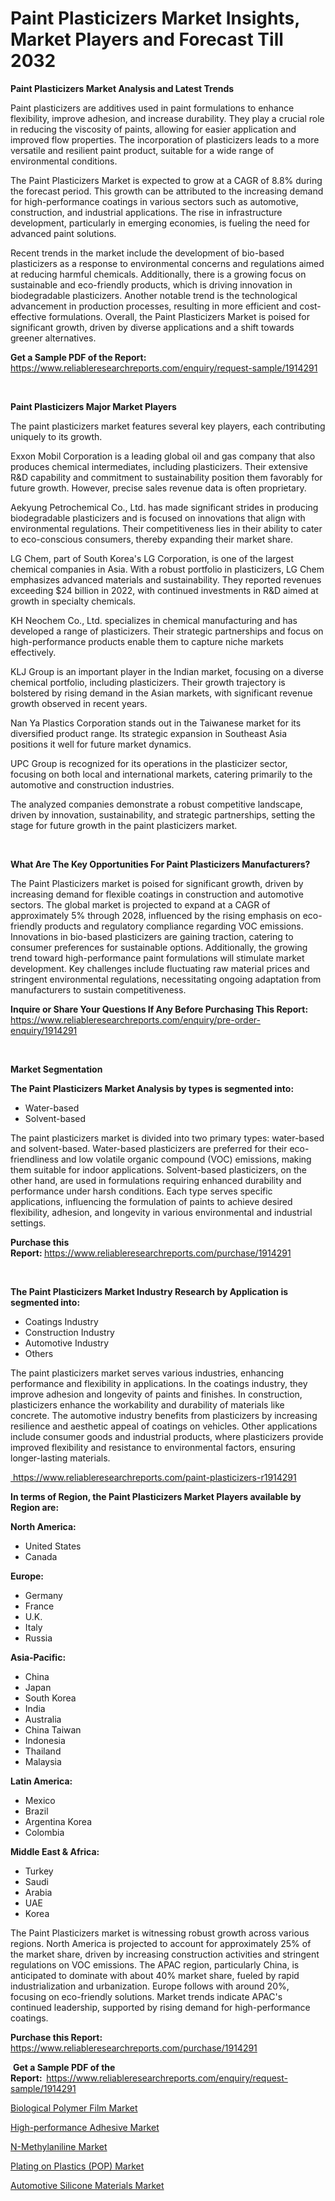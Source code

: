 <p><h1>Paint Plasticizers Market Insights, Market Players and Forecast Till 2032</h1></p><p><strong>Paint Plasticizers Market Analysis and Latest Trends</strong></p>
<p><p>Paint plasticizers are additives used in paint formulations to enhance flexibility, improve adhesion, and increase durability. They play a crucial role in reducing the viscosity of paints, allowing for easier application and improved flow properties. The incorporation of plasticizers leads to a more versatile and resilient paint product, suitable for a wide range of environmental conditions.</p><p>The Paint Plasticizers Market is expected to grow at a CAGR of 8.8% during the forecast period. This growth can be attributed to the increasing demand for high-performance coatings in various sectors such as automotive, construction, and industrial applications. The rise in infrastructure development, particularly in emerging economies, is fueling the need for advanced paint solutions.</p><p>Recent trends in the market include the development of bio-based plasticizers as a response to environmental concerns and regulations aimed at reducing harmful chemicals. Additionally, there is a growing focus on sustainable and eco-friendly products, which is driving innovation in biodegradable plasticizers. Another notable trend is the technological advancement in production processes, resulting in more efficient and cost-effective formulations. Overall, the Paint Plasticizers Market is poised for significant growth, driven by diverse applications and a shift towards greener alternatives.</p></p>
<p><strong>Get a Sample PDF of the Report:&nbsp;</strong> <a href="https://www.reliableresearchreports.com/enquiry/request-sample/1914291?utm_campaign=33&utm_medium=2&utm_source=Github&utm_content=ia&utm_term=03042025&utm_id=paint-plasticizers">https://www.reliableresearchreports.com/enquiry/request-sample/1914291</a></p>
<p>&nbsp;</p>
<p><strong>Paint Plasticizers Major Market Players</strong></p>
<p><p>The paint plasticizers market features several key players, each contributing uniquely to its growth. </p><p>Exxon Mobil Corporation is a leading global oil and gas company that also produces chemical intermediates, including plasticizers. Their extensive R&D capability and commitment to sustainability position them favorably for future growth. However, precise sales revenue data is often proprietary.</p><p>Aekyung Petrochemical Co., Ltd. has made significant strides in producing biodegradable plasticizers and is focused on innovations that align with environmental regulations. Their competitiveness lies in their ability to cater to eco-conscious consumers, thereby expanding their market share.</p><p>LG Chem, part of South Korea's LG Corporation, is one of the largest chemical companies in Asia. With a robust portfolio in plasticizers, LG Chem emphasizes advanced materials and sustainability. They reported revenues exceeding $24 billion in 2022, with continued investments in R&D aimed at growth in specialty chemicals.</p><p>KH Neochem Co., Ltd. specializes in chemical manufacturing and has developed a range of plasticizers. Their strategic partnerships and focus on high-performance products enable them to capture niche markets effectively.</p><p>KLJ Group is an important player in the Indian market, focusing on a diverse chemical portfolio, including plasticizers. Their growth trajectory is bolstered by rising demand in the Asian markets, with significant revenue growth observed in recent years.</p><p>Nan Ya Plastics Corporation stands out in the Taiwanese market for its diversified product range. Its strategic expansion in Southeast Asia positions it well for future market dynamics.</p><p>UPC Group is recognized for its operations in the plasticizer sector, focusing on both local and international markets, catering primarily to the automotive and construction industries.</p><p>The analyzed companies demonstrate a robust competitive landscape, driven by innovation, sustainability, and strategic partnerships, setting the stage for future growth in the paint plasticizers market.</p></p>
<p>&nbsp;</p>
<p><strong>What Are The Key Opportunities For Paint Plasticizers Manufacturers?</strong></p>
<p><p>The Paint Plasticizers market is poised for significant growth, driven by increasing demand for flexible coatings in construction and automotive sectors. The global market is projected to expand at a CAGR of approximately 5% through 2028, influenced by the rising emphasis on eco-friendly products and regulatory compliance regarding VOC emissions. Innovations in bio-based plasticizers are gaining traction, catering to consumer preferences for sustainable options. Additionally, the growing trend toward high-performance paint formulations will stimulate market development. Key challenges include fluctuating raw material prices and stringent environmental regulations, necessitating ongoing adaptation from manufacturers to sustain competitiveness.</p></p>
<p><strong>Inquire or Share Your Questions If Any Before Purchasing This Report:</strong> <a href="https://www.reliableresearchreports.com/enquiry/pre-order-enquiry/1914291?utm_campaign=33&utm_medium=2&utm_source=Github&utm_content=ia&utm_term=03042025&utm_id=paint-plasticizers">https://www.reliableresearchreports.com/enquiry/pre-order-enquiry/1914291</a></p>
<p>&nbsp;</p>
<p><strong>Market Segmentation</strong></p>
<p><strong>The Paint Plasticizers Market Analysis by types is segmented into:</strong></p>
<p><ul><li>Water-based</li><li>Solvent-based</li></ul></p>
<p><p>The paint plasticizers market is divided into two primary types: water-based and solvent-based. Water-based plasticizers are preferred for their eco-friendliness and low volatile organic compound (VOC) emissions, making them suitable for indoor applications. Solvent-based plasticizers, on the other hand, are used in formulations requiring enhanced durability and performance under harsh conditions. Each type serves specific applications, influencing the formulation of paints to achieve desired flexibility, adhesion, and longevity in various environmental and industrial settings.</p></p>
<p><strong>Purchase this Report:&nbsp;</strong><a href="https://www.reliableresearchreports.com/purchase/1914291?utm_campaign=33&utm_medium=2&utm_source=Github&utm_content=ia&utm_term=03042025&utm_id=paint-plasticizers">https://www.reliableresearchreports.com/purchase/1914291</a></p>
<p>&nbsp;</p>
<p><strong>The Paint Plasticizers Market Industry Research by Application is segmented into:</strong></p>
<p><ul><li>Coatings Industry</li><li>Construction Industry</li><li>Automotive Industry</li><li>Others</li></ul></p>
<p><p>The paint plasticizers market serves various industries, enhancing performance and flexibility in applications. In the coatings industry, they improve adhesion and longevity of paints and finishes. In construction, plasticizers enhance the workability and durability of materials like concrete. The automotive industry benefits from plasticizers by increasing resilience and aesthetic appeal of coatings on vehicles. Other applications include consumer goods and industrial products, where plasticizers provide improved flexibility and resistance to environmental factors, ensuring longer-lasting materials.</p></p>
<p><a href="https://www.reliableresearchreports.com/paint-plasticizers-r1914291?utm_campaign=33&utm_medium=2&utm_source=Github&utm_content=ia&utm_term=03042025&utm_id=paint-plasticizers">&nbsp;https://www.reliableresearchreports.com/paint-plasticizers-r1914291</a></p>
<p><strong>In terms of Region, the Paint Plasticizers Market Players available by Region are:</strong></p>
<p>
    <p> <strong> North America: </strong>
        <ul>
            <li>United States</li>
            <li>Canada</li>
        </ul>
        </p> 
    <p> <strong> Europe: </strong>
        <ul>
            <li>Germany</li>
            <li>France</li>
            <li>U.K.</li>
            <li>Italy</li>
            <li>Russia</li>
        </ul>
        </p> 
    <p> <strong> Asia-Pacific: </strong>
        <ul>
            <li>China</li>
            <li>Japan</li>
            <li>South Korea</li>
            <li>India</li>
            <li>Australia</li>
            <li>China Taiwan</li>
            <li>Indonesia</li>
            <li>Thailand</li>
            <li>Malaysia</li>
        </ul>
        </p> 
    <p> <strong> Latin America: </strong>
        <ul>
            <li>Mexico</li>
            <li>Brazil</li>
            <li>Argentina Korea</li>
            <li>Colombia</li>
        </ul>
        </p> 
    <p> <strong> Middle East & Africa: </strong>
        <ul>
            <li>Turkey</li>
            <li>Saudi</li>
            <li>Arabia</li>
            <li>UAE</li>
            <li>Korea</li>
        </ul>
    </p>
    </p>
<p><p>The Paint Plasticizers market is witnessing robust growth across various regions. North America is projected to account for approximately 25% of the market share, driven by increasing construction activities and stringent regulations on VOC emissions. The APAC region, particularly China, is anticipated to dominate with about 40% market share, fueled by rapid industrialization and urbanization. Europe follows with around 20%, focusing on eco-friendly solutions. Market trends indicate APAC's continued leadership, supported by rising demand for high-performance coatings.</p></p>
<p><strong>Purchase this Report: </strong><a href="https://www.reliableresearchreports.com/purchase/1914291?utm_campaign=33&utm_medium=2&utm_source=Github&utm_content=ia&utm_term=03042025&utm_id=paint-plasticizers">https://www.reliableresearchreports.com/purchase/1914291</a></p>
<p>&nbsp;<strong>Get a Sample PDF of the Report:&nbsp;&nbsp;</strong><a href="https://www.reliableresearchreports.com/enquiry/request-sample/1914291?utm_campaign=33&utm_medium=2&utm_source=Github&utm_content=ia&utm_term=03042025&utm_id=paint-plasticizers">https://www.reliableresearchreports.com/enquiry/request-sample/1914291</a></p>
<p><strong></strong></p>
<p><p><a href="https://github.com/hedbomkrahe/Market-Research-Report-List-1/blob/main/biological-polymer-film-market.md?utm_campaign=33&utm_medium=2&utm_source=Github&utm_content=ia&utm_term=03042025&utm_id=paint-plasticizers">Biological Polymer Film Market</a></p><p><a href="https://github.com/rosalinebhakta48/Market-Research-Report-List-1/blob/main/high-performance-adhesive-market.md?utm_campaign=33&utm_medium=2&utm_source=Github&utm_content=ia&utm_term=03042025&utm_id=paint-plasticizers">High-performance Adhesive Market</a></p><p><a href="https://github.com/darenph8er/Market-Research-Report-List-1/blob/main/n-methylaniline-market.md?utm_campaign=33&utm_medium=2&utm_source=Github&utm_content=ia&utm_term=03042025&utm_id=paint-plasticizers">N-Methylaniline Market</a></p><p><a href="https://github.com/nkbaroga/Market-Research-Report-List-1/blob/main/plating-on-plastics-pop-market.md?utm_campaign=33&utm_medium=2&utm_source=Github&utm_content=ia&utm_term=03042025&utm_id=paint-plasticizers">Plating on Plastics (POP) Market</a></p><p><a href="https://github.com/lateshab69/Market-Research-Report-List-1/blob/main/automotive-silicone-materials-market.md?utm_campaign=33&utm_medium=2&utm_source=Github&utm_content=ia&utm_term=03042025&utm_id=paint-plasticizers">Automotive Silicone Materials Market</a></p></p>
